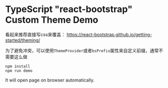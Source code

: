 TypeScript "react-bootstrap" Custom Theme Demo
=================================

看起来推荐直接写css来覆盖：
https://react-bootstrap.github.io/getting-started/theming/

为了避免冲突，可以使用`ThemeProvider`或者`bsPrefix`属性来自定义前缀，通常不需要这么做

```
npm install
npm run demo
```

It will open page on browser automatically.
